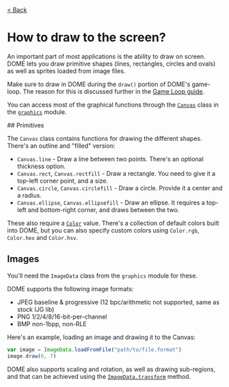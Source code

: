 [< Back](..)

How to draw to the screen?
==========================

An important part of most applications is the ability to draw on screen.
DOME lets you draw primitive shapes (lines, rectangles, circles and ovals) as 
well as sprites loaded from image files.

Make sure to draw in DOME during the `draw()` portion of DOME's game-loop.
The reason for this is discussed further in the [Game Loop guide]().

You can access most of the graphical functions through the [`Canvas`]() class
in the [`graphics`]() module.

## Primitives

The `Canvas` class contains functions for drawing the different shapes. There's an outline and "filled" version:

 * `Canvas.line` - Draw a line between two points. There's an optional thickness option.
 * `Canvas.rect`, `Canvas.rectfill` - Draw a rectangle. You need to give it a top-left corner point, and a size.
 * `Canvas.circle`, `Canvas.circlefill` - Draw a circle. Provide it a center and a radius.
 * `Canvas.ellipse`, `Canvas.ellipsefill` - Draw an ellipse. It requires a top-left and bottom-right corner, and draws between the two.

These also require a [`Color`]() value. There's a collection of default colors built into DOME, but you can also specify 
custom colors using `Color.rgb`, `Color.hex` and `Color.hsv`.

## Images

You'll need the `ImageData` class from the `graphics` module for these.

DOME supports the following image formats:

* JPEG baseline & progressive (12 bpc/arithmetic not supported, same as stock IJG lib)
* PNG 1/2/4/8/16-bit-per-channel
* BMP non-1bpp, non-RLE

Here's an example, loading an image and drawing it to the Canvas:

```javascript
var image = ImageData.loadFromFile("path/to/file.format")
image.draw(6, 7)
```

DOME also supports scaling and rotation, as well as drawing sub-regions, and that can be achieved using 
the [`ImageData.transform`]() method.




